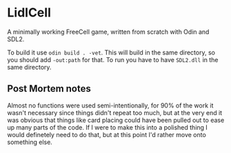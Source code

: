 # LidlCell
A minimally working FreeCell game, written from scratch with Odin and SDL2.

To build it use `odin build . -vet`. This will build in the same directory, so you should add `-out:path` for that. To run you have to have `SDL2.dll` in the same directory.

## Post Mortem notes
Almost no functions were used semi-intentionally, for 90% of the work it wasn't necessary since things didn't repeat too much, but at the very end it was obvious that things like card placing could have been pulled out to ease up many parts of the code. If I were to make this into a polished thing I would definetely need to do that, but at this point I'd rather move onto something else.
